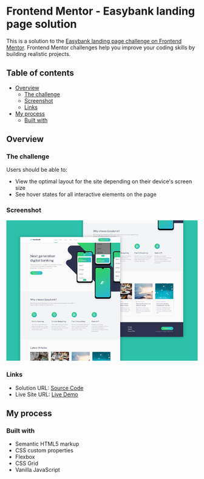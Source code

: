 # Frontend Mentor - Easybank landing page solution

This is a solution to the [Easybank landing page challenge on Frontend Mentor](https://www.frontendmentor.io/challenges/easybank-landing-page-WaUhkoDN). Frontend Mentor challenges help you improve your coding skills by building realistic projects. 

## Table of contents

- [Overview](#overview)
  - [The challenge](#the-challenge)
  - [Screenshot](#screenshot)
  - [Links](#links)
- [My process](#my-process)
  - [Built with](#built-with)

## Overview

### The challenge

Users should be able to:

- View the optimal layout for the site depending on their device's screen size
- See hover states for all interactive elements on the page

### Screenshot

![](solution-preview.jpg)

### Links

- Solution URL: [Source Code](https://github.com/kennyestrellaworks/easybank-frontendmentor)
- Live Site URL: [Live Demo](http://jklmthreads.com/coding-projects/easybank-frontendmentor/)

## My process

### Built with

- Semantic HTML5 markup
- CSS custom properties
- Flexbox
- CSS Grid
- Vanilla JavaScript